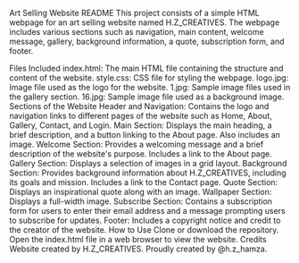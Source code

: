 Art Selling Website README
This project consists of a simple HTML webpage for an art selling website named H.Z_CREATIVES. The webpage includes various sections such as navigation, main content, welcome message, gallery, background information, a quote, subscription form, and footer.

Files Included
index.html: The main HTML file containing the structure and content of the website.
style.css: CSS file for styling the webpage.
logo.jpg: Image file used as the logo for the website.
1.jpg: Sample image files used in the gallery section.
16.jpg: Sample image file used as a background image.
Sections of the Website
Header and Navigation: Contains the logo and navigation links to different pages of the website such as Home, About, Gallery, Contact, and Login.
Main Section: Displays the main heading, a brief description, and a button linking to the About page. Also includes an image.
Welcome Section: Provides a welcoming message and a brief description of the website's purpose. Includes a link to the About page.
Gallery Section: Displays a selection of images in a grid layout.
Background Section: Provides background information about H.Z_CREATIVES, including its goals and mission. Includes a link to the Contact page.
Quote Section: Displays an inspirational quote along with an image.
Wallpaper Section: Displays a full-width image.
Subscribe Section: Contains a subscription form for users to enter their email address and a message prompting users to subscribe for updates.
Footer: Includes a copyright notice and credit to the creator of the website.
How to Use
Clone or download the repository.
Open the index.html file in a web browser to view the website.
Credits
Website created by H.Z_CREATIVES.
Proudly created by @h.z_hamza.
